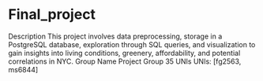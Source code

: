 # Final_project
Description
This project involves data preprocessing, storage in a PostgreSQL database, exploration through SQL queries, and visualization to gain insights into living conditions, greenery, affordability, and potential correlations in NYC.
Group Name
Project Group 35
UNIs
UNIs: [fg2563, ms6844] 
